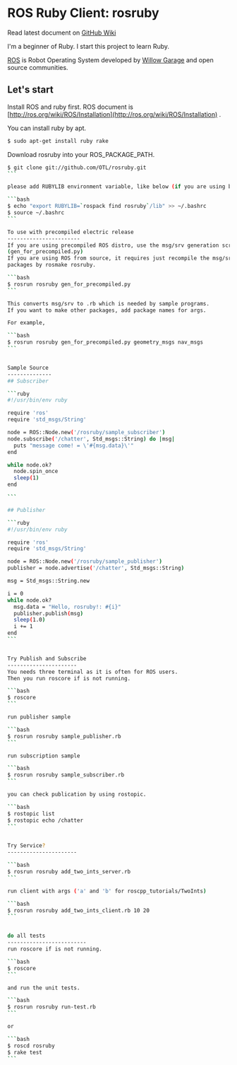 ROS Ruby Client: rosruby
=======

Read latest document on [GitHub Wiki](https://github.com/OTL/rosruby/wiki/rosruby)

I'm a beginner of Ruby.
I start this project to learn Ruby.

[ROS](http://ros.org) is Robot Operating System developed by [Willow Garage](http://www.willowgarage.com/) and open source communities.

Let's start
---------------
Install ROS and ruby first. ROS document is [http://ros.org/wiki/ROS/Installation](http://ros.org/wiki/ROS/Installation) .

You can install ruby by apt.

```bash
$ sudo apt-get install ruby rake
```

Download rosruby into your ROS_PACKAGE_PATH.

````bash
$ git clone git://github.com/OTL/rosruby.git
```

please add RUBYLIB environment variable, like below (if you are using bash).

```bash
$ echo "export RUBYLIB=`rospack find rosruby`/lib" >> ~/.bashrc
$ source ~/.bashrc
```

To use with precompiled electric release
-----------------------
If you are using precompiled ROS distro, use the msg/srv generation script
(gen_for_precompiled.py)
If you are using ROS from source, it requires just recompile the msg/srv
packages by rosmake rosruby.

```bash
$ rosrun rosruby gen_for_precompiled.py
```

This converts msg/srv to .rb which is needed by sample programs.
If you want to make other packages, add package names for args.

For example,

```bash
$ rosrun rosruby gen_for_precompiled.py geometry_msgs nav_msgs
```


Sample Source
--------------
## Subscriber

```ruby
#!/usr/bin/env ruby

require 'ros'
require 'std_msgs/String'

node = ROS::Node.new('/rosruby/sample_subscriber')
node.subscribe('/chatter', Std_msgs::String) do |msg|
  puts "message come! = \'#{msg.data}\'"
end

while node.ok?
  node.spin_once
  sleep(1)
end

```

## Publisher

```ruby
#!/usr/bin/env ruby

require 'ros'
require 'std_msgs/String'

node = ROS::Node.new('/rosruby/sample_publisher')
publisher = node.advertise('/chatter', Std_msgs::String)

msg = Std_msgs::String.new

i = 0
while node.ok?
  msg.data = "Hello, rosruby!: #{i}"
  publisher.publish(msg)
  sleep(1.0)
  i += 1
end
```


Try Publish and Subscribe
----------------------
You needs three terminal as it is often for ROS users.
Then you run roscore if is not running.

```bash
$ roscore
```

run publisher sample

```bash
$ rosrun rosruby sample_publisher.rb
```

run subscription sample

```bash
$ rosrun rosruby sample_subscriber.rb
```

you can check publication by using rostopic.

```bash
$ rostopic list
$ rostopic echo /chatter
```


Try Service?
----------------------

```bash
$ rosrun rosruby add_two_ints_server.rb
```

run client with args ('a' and 'b' for roscpp_tutorials/TwoInts)

```bash
$ rosrun rosruby add_two_ints_client.rb 10 20
```


do all tests
-------------------------
run roscore if is not running.

```bash
$ roscore
```

and run the unit tests.

```bash
$ rosrun rosruby run-test.rb
```

or

```bash
$ roscd rosruby
$ rake test
```
